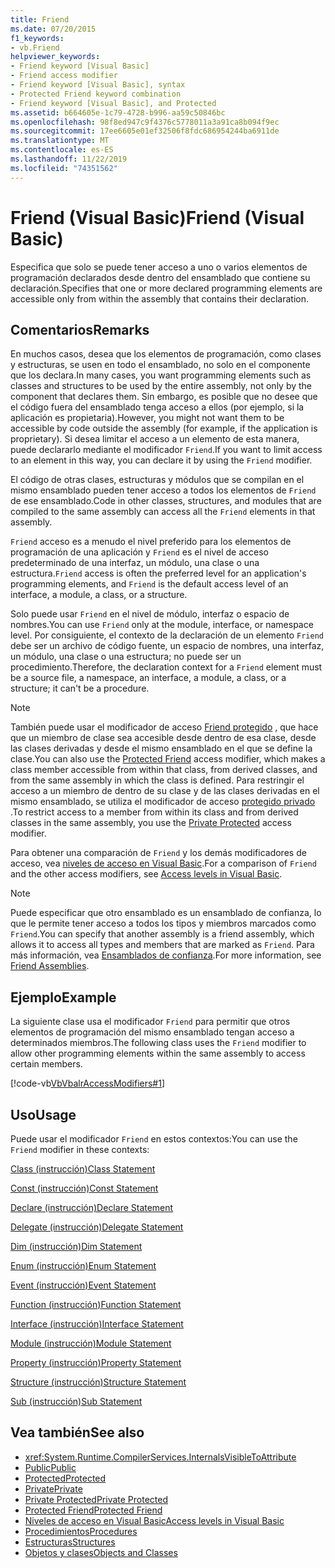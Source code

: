 ```yaml
---
title: Friend
ms.date: 07/20/2015
f1_keywords:
- vb.Friend
helpviewer_keywords:
- Friend keyword [Visual Basic]
- Friend access modifier
- Friend keyword [Visual Basic], syntax
- Protected Friend keyword combination
- Friend keyword [Visual Basic], and Protected
ms.assetid: b664605e-1c79-4728-b996-aa59c50846bc
ms.openlocfilehash: 98f8ed947c9f4376c5778011a3a91ca8b094f9ec
ms.sourcegitcommit: 17ee6605e01ef32506f8fdc686954244ba6911de
ms.translationtype: MT
ms.contentlocale: es-ES
ms.lasthandoff: 11/22/2019
ms.locfileid: "74351562"
---
```

# <a name="friend-visual-basic"></a><span data-ttu-id="fd63a-102">Friend (Visual Basic)</span><span class="sxs-lookup"><span data-stu-id="fd63a-102">Friend (Visual Basic)</span></span>
<span data-ttu-id="fd63a-103">Especifica que solo se puede tener acceso a uno o varios elementos de programación declarados desde dentro del ensamblado que contiene su declaración.</span><span class="sxs-lookup"><span data-stu-id="fd63a-103">Specifies that one or more declared programming elements are accessible only from within the assembly that contains their declaration.</span></span>  
  
## <a name="remarks"></a><span data-ttu-id="fd63a-104">Comentarios</span><span class="sxs-lookup"><span data-stu-id="fd63a-104">Remarks</span></span>  
 <span data-ttu-id="fd63a-105">En muchos casos, desea que los elementos de programación, como clases y estructuras, se usen en todo el ensamblado, no solo en el componente que los declara.</span><span class="sxs-lookup"><span data-stu-id="fd63a-105">In many cases, you want programming elements such as classes and structures to be used by the entire assembly, not only by the component that declares them.</span></span> <span data-ttu-id="fd63a-106">Sin embargo, es posible que no desee que el código fuera del ensamblado tenga acceso a ellos (por ejemplo, si la aplicación es propietaria).</span><span class="sxs-lookup"><span data-stu-id="fd63a-106">However, you might not want them to be accessible by code outside the assembly (for example, if the application is proprietary).</span></span> <span data-ttu-id="fd63a-107">Si desea limitar el acceso a un elemento de esta manera, puede declararlo mediante el modificador `Friend`.</span><span class="sxs-lookup"><span data-stu-id="fd63a-107">If you want to limit access to an element in this way, you can declare it by using the `Friend` modifier.</span></span>  
  
 <span data-ttu-id="fd63a-108">El código de otras clases, estructuras y módulos que se compilan en el mismo ensamblado pueden tener acceso a todos los elementos de `Friend` de ese ensamblado.</span><span class="sxs-lookup"><span data-stu-id="fd63a-108">Code in other classes, structures, and modules that are compiled to the same assembly can access all the `Friend` elements in that assembly.</span></span>  
  
 <span data-ttu-id="fd63a-109">`Friend` acceso es a menudo el nivel preferido para los elementos de programación de una aplicación y `Friend` es el nivel de acceso predeterminado de una interfaz, un módulo, una clase o una estructura.</span><span class="sxs-lookup"><span data-stu-id="fd63a-109">`Friend` access is often the preferred level for an application's programming elements, and `Friend` is the default access level of an interface, a module, a class, or a structure.</span></span>  
  
 <span data-ttu-id="fd63a-110">Solo puede usar `Friend` en el nivel de módulo, interfaz o espacio de nombres.</span><span class="sxs-lookup"><span data-stu-id="fd63a-110">You can use `Friend` only at the module, interface, or namespace level.</span></span> <span data-ttu-id="fd63a-111">Por consiguiente, el contexto de la declaración de un elemento `Friend` debe ser un archivo de código fuente, un espacio de nombres, una interfaz, un módulo, una clase o una estructura; no puede ser un procedimiento.</span><span class="sxs-lookup"><span data-stu-id="fd63a-111">Therefore, the declaration context for a `Friend` element must be a source file, a namespace, an interface, a module, a class, or a structure; it can't be a procedure.</span></span>  

> [!NOTE]
> <span data-ttu-id="fd63a-112">También puede usar el modificador de acceso [Friend protegido](protected-friend.md) , que hace que un miembro de clase sea accesible desde dentro de esa clase, desde las clases derivadas y desde el mismo ensamblado en el que se define la clase.</span><span class="sxs-lookup"><span data-stu-id="fd63a-112">You can also use the [Protected Friend](protected-friend.md) access modifier, which makes a class member accessible from within that class, from derived classes, and from the same assembly in which the class is defined.</span></span> <span data-ttu-id="fd63a-113">Para restringir el acceso a un miembro de dentro de su clase y de las clases derivadas en el mismo ensamblado, se utiliza el modificador de acceso [protegido privado](private-protected.md) .</span><span class="sxs-lookup"><span data-stu-id="fd63a-113">To restrict access to a member from within its class and from derived classes in the same assembly, you use the [Private Protected](private-protected.md) access modifier.</span></span>

 <span data-ttu-id="fd63a-114">Para obtener una comparación de `Friend` y los demás modificadores de acceso, vea [niveles de acceso en Visual Basic](../../../visual-basic/programming-guide/language-features/declared-elements/access-levels.md).</span><span class="sxs-lookup"><span data-stu-id="fd63a-114">For a comparison of `Friend` and the other access modifiers, see [Access levels in Visual Basic](../../../visual-basic/programming-guide/language-features/declared-elements/access-levels.md).</span></span>  
  
> [!NOTE]
> <span data-ttu-id="fd63a-115">Puede especificar que otro ensamblado es un ensamblado de confianza, lo que le permite tener acceso a todos los tipos y miembros marcados como `Friend`.</span><span class="sxs-lookup"><span data-stu-id="fd63a-115">You can specify that another assembly is a friend assembly, which allows it to access all types and members that are marked as `Friend`.</span></span> <span data-ttu-id="fd63a-116">Para más información, vea [Ensamblados de confianza](../../../standard/assembly/friend.md).</span><span class="sxs-lookup"><span data-stu-id="fd63a-116">For more information, see [Friend Assemblies](../../../standard/assembly/friend.md).</span></span>

## <a name="example"></a><span data-ttu-id="fd63a-117">Ejemplo</span><span class="sxs-lookup"><span data-stu-id="fd63a-117">Example</span></span>  
 <span data-ttu-id="fd63a-118">La siguiente clase usa el modificador `Friend` para permitir que otros elementos de programación del mismo ensamblado tengan acceso a determinados miembros.</span><span class="sxs-lookup"><span data-stu-id="fd63a-118">The following class uses the `Friend` modifier to allow other programming elements within the same assembly to access certain members.</span></span>  
  
 [!code-vb[VbVbalrAccessModifiers#1](~/samples/snippets/visualbasic/VS_Snippets_VBCSharp/vbvbalraccessmodifiers/vb/class1.vb#1)]  
  
## <a name="usage"></a><span data-ttu-id="fd63a-119">Uso</span><span class="sxs-lookup"><span data-stu-id="fd63a-119">Usage</span></span>  
 <span data-ttu-id="fd63a-120">Puede usar el modificador `Friend` en estos contextos:</span><span class="sxs-lookup"><span data-stu-id="fd63a-120">You can use the `Friend` modifier in these contexts:</span></span>  
  
 [<span data-ttu-id="fd63a-121">Class (instrucción)</span><span class="sxs-lookup"><span data-stu-id="fd63a-121">Class Statement</span></span>](../../../visual-basic/language-reference/statements/class-statement.md)  
  
 [<span data-ttu-id="fd63a-122">Const (instrucción)</span><span class="sxs-lookup"><span data-stu-id="fd63a-122">Const Statement</span></span>](../../../visual-basic/language-reference/statements/const-statement.md)  
  
 [<span data-ttu-id="fd63a-123">Declare (instrucción)</span><span class="sxs-lookup"><span data-stu-id="fd63a-123">Declare Statement</span></span>](../../../visual-basic/language-reference/statements/declare-statement.md)  
  
 [<span data-ttu-id="fd63a-124">Delegate (instrucción)</span><span class="sxs-lookup"><span data-stu-id="fd63a-124">Delegate Statement</span></span>](../../../visual-basic/language-reference/statements/delegate-statement.md)  
  
 [<span data-ttu-id="fd63a-125">Dim (instrucción)</span><span class="sxs-lookup"><span data-stu-id="fd63a-125">Dim Statement</span></span>](../../../visual-basic/language-reference/statements/dim-statement.md)  
  
 [<span data-ttu-id="fd63a-126">Enum (instrucción)</span><span class="sxs-lookup"><span data-stu-id="fd63a-126">Enum Statement</span></span>](../../../visual-basic/language-reference/statements/enum-statement.md)  
  
 [<span data-ttu-id="fd63a-127">Event (instrucción)</span><span class="sxs-lookup"><span data-stu-id="fd63a-127">Event Statement</span></span>](../../../visual-basic/language-reference/statements/event-statement.md)  
  
 [<span data-ttu-id="fd63a-128">Function (instrucción)</span><span class="sxs-lookup"><span data-stu-id="fd63a-128">Function Statement</span></span>](../../../visual-basic/language-reference/statements/function-statement.md)  
  
 [<span data-ttu-id="fd63a-129">Interface (instrucción)</span><span class="sxs-lookup"><span data-stu-id="fd63a-129">Interface Statement</span></span>](../../../visual-basic/language-reference/statements/interface-statement.md)  
  
 [<span data-ttu-id="fd63a-130">Module (instrucción)</span><span class="sxs-lookup"><span data-stu-id="fd63a-130">Module Statement</span></span>](../../../visual-basic/language-reference/statements/module-statement.md)  
  
 [<span data-ttu-id="fd63a-131">Property (instrucción)</span><span class="sxs-lookup"><span data-stu-id="fd63a-131">Property Statement</span></span>](../../../visual-basic/language-reference/statements/property-statement.md)  
  
 [<span data-ttu-id="fd63a-132">Structure (instrucción)</span><span class="sxs-lookup"><span data-stu-id="fd63a-132">Structure Statement</span></span>](../../../visual-basic/language-reference/statements/structure-statement.md)  
  
 [<span data-ttu-id="fd63a-133">Sub (instrucción)</span><span class="sxs-lookup"><span data-stu-id="fd63a-133">Sub Statement</span></span>](../../../visual-basic/language-reference/statements/sub-statement.md)  
  
## <a name="see-also"></a><span data-ttu-id="fd63a-134">Vea también</span><span class="sxs-lookup"><span data-stu-id="fd63a-134">See also</span></span>

- <xref:System.Runtime.CompilerServices.InternalsVisibleToAttribute>
- [<span data-ttu-id="fd63a-135">Public</span><span class="sxs-lookup"><span data-stu-id="fd63a-135">Public</span></span>](../../../visual-basic/language-reference/modifiers/public.md)
- [<span data-ttu-id="fd63a-136">Protected</span><span class="sxs-lookup"><span data-stu-id="fd63a-136">Protected</span></span>](../../../visual-basic/language-reference/modifiers/protected.md)
- [<span data-ttu-id="fd63a-137">Private</span><span class="sxs-lookup"><span data-stu-id="fd63a-137">Private</span></span>](../../../visual-basic/language-reference/modifiers/private.md)
- [<span data-ttu-id="fd63a-138">Private Protected</span><span class="sxs-lookup"><span data-stu-id="fd63a-138">Private Protected</span></span>](./private-protected.md)
- [<span data-ttu-id="fd63a-139">Protected Friend</span><span class="sxs-lookup"><span data-stu-id="fd63a-139">Protected Friend</span></span>](./protected-friend.md)
- [<span data-ttu-id="fd63a-140">Niveles de acceso en Visual Basic</span><span class="sxs-lookup"><span data-stu-id="fd63a-140">Access levels in Visual Basic</span></span>](../../../visual-basic/programming-guide/language-features/declared-elements/access-levels.md)
- [<span data-ttu-id="fd63a-141">Procedimientos</span><span class="sxs-lookup"><span data-stu-id="fd63a-141">Procedures</span></span>](../../../visual-basic/programming-guide/language-features/procedures/index.md)
- [<span data-ttu-id="fd63a-142">Estructuras</span><span class="sxs-lookup"><span data-stu-id="fd63a-142">Structures</span></span>](../../../visual-basic/programming-guide/language-features/data-types/structures.md)
- [<span data-ttu-id="fd63a-143">Objetos y clases</span><span class="sxs-lookup"><span data-stu-id="fd63a-143">Objects and Classes</span></span>](../../../visual-basic/programming-guide/language-features/objects-and-classes/index.md)

